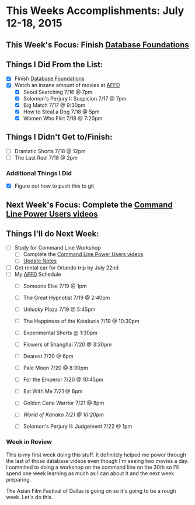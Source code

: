 # This Weeks Accomplishments: July 12-18, 2015

## This Week's Focus: Finish [Database Foundations](http://teamtreehouse.com/library/database-foundations)

## Things I Did From the List:
- [x] Finish [Database Foundations](http://teamtreehouse.com/library/database-foundations)
- [x] Watch an insane amount of movies at [AFFD](http://www.asianfilmdallas.com/)
  - [x] Seoul Searching 7/16 @ 7pm
  - [x] Solomon's Perjury I: Suspicion 7/17 @ 7pm
  - [x] Big Match 7/17 @ 9:30pm
  - [x] How to Steal a Dog 7/18 @ 5pm
  - [x] Women Who Flirt 7/18 @ 7:20pm

## Things I Didn't Get to/Finish:
  - [ ] Dramatic Shorts 7/18 @ 12pm 
  - [ ] The Last Reel 7/18 @ 2pm

### Additional Things I Did
- [x] Figure out how to push this to git

## Next Week's Focus: Complete the [Command Line Power Users videos](http://commandlinepoweruser.com/)

## Things I'll do Next Week:
- [ ] Study for Command Line Workshop
  - [ ] Complete the [Command Line Power Users videos](http://commandlinepoweruser.com/)
  - [ ] [Update Notes](https://gist.github.com/MongooseDoom/decd933d7d04ce4ee8aa)
- [ ] Get rental car for Orlando trip by July 22nd
- [ ] My [AFFD](http://www.asianfilmdallas.com/) Schedule
  - [ ] Someone Else 7/19 @ 1pm
  - [ ] The Great Hypnotist 7/19 @ 2:40pm
  - [ ] Unlucky Plaza 7/19 @ 5:45pm
  - [ ] The Happiness of the Katakuris 7/19 @ 10:30pm
  - [ ] Experimental Shorts @ 1:30pm
  - [ ] Flowers of Shanghai 7/20 @ 3:30pm
  - [ ] Dearest 7/20 @ 6pm
  - [ ] Pale Moon 7/20 @ 8:30pm
  - [ ] For the Emperor 7/20 @ 10:45pm
  - [ ] Eat With Me 7/21 @ 6pm
  - [ ] Golden Cane Warrior 7/21 @ 8pm
  - [ ] *World of Kanako 7/21 @ 10:20pm*
  - [ ] Solomon's Perjury II: Judgement 7/22 @ 1pm


### Week in Review
This is my first week doing this stuff. It definitely helped me power through the last of those database videos even though I'm seeing two movies a day. I commited to doing a workshop on the command line on the 30th so I'll spend one week learning as much as I can about it and the next week preparing.

The Asian Film Festival of Dallas is going on so it's going to be a rough week. Let's do this.
